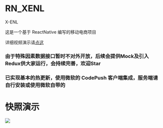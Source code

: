 # RN_XENL
X-ENL

这是一个基于 ReactNative 编写的移动电商项目

详细视频演示请[点这](//github.com/itenl/RN_XENL/blob/master/snapshot/snapshot_1.gif)

### 由于特殊因素数据接口暂时不对外开放，后续会提供Mock及引入Redux供大家运行，会持续完善，欢迎Star
### 已实现基本的热更新，使用微软的 CodePush 客户端集成，服务端请自行安装或使用微软自带的

# 快照演示

<img src="https://github.com/itenl/RN_XENL/blob/master/snapshot/snapshot_2.gif" />

